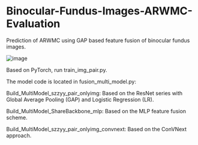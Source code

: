 # Binocular-Fundus-Images-ARWMC-Evaluation

Prediction of ARWMC using GAP based feature fusion of binocular fundus images.


![image](./images/example1.png)

Based on PyTorch, run train_img_pair.py.

The model code is located in fusion_multi_model.py:

Build_MultiModel_szzyy_pair_onlyimg: Based on the ResNet series with Global Average Pooling (GAP) and Logistic Regression (LR).

Build_MultiModel_ShareBackbone_mlp: Based on the MLP feature fusion scheme.

Build_MultiModel_szzyy_pair_onlyimg_convnext: Based on the ConVNext approach.


